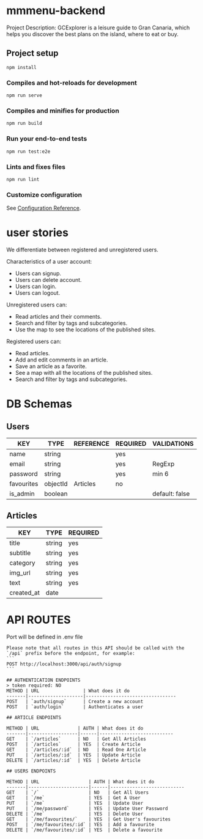 # mmmenu-backend

Project Description:
GCExplorer is a leisure guide to Gran Canaria, which helps you discover the best plans on the island, where to eat or buy.

## Project setup
```
npm install
```

### Compiles and hot-reloads for development
```
npm run serve
```

### Compiles and minifies for production
```
npm run build
```

### Run your end-to-end tests
```
npm run test:e2e
```

### Lints and fixes files
```
npm run lint
```

### Customize configuration
See [Configuration Reference](https://cli.vuejs.org/config/).

# user stories

We differentiate between registered and unregistered users.

Characteristics of a user account:
- Users can signup.
- Users can delete account.
- Users can login.
- Users can logout.

Unregistered users can:
- Read articles and their comments.
- Search and filter by tags and subcategories.
- Use the map to see the locations of the published sites.

Registered users can:
- Read articles.
- Add and edit comments in an article.
- Save an article as a favorite.
- See a map with all the locations of the published sites.
- Search and filter by tags and subcategories.

# DB Schemas

## Users

KEY        | TYPE                   | REFERENCE     | REQUIRED | VALIDATIONS              |
-----------|------------------------|---------------|----------|--------------------------|
name       | string                 |               | yes      |                          |
email      | string                 |               | yes      | RegExp                   |
password   | string                 |               | yes      | min 6                    |
favourites | objectId               |  Articles     | no       |                          |
is_admin   | boolean                |               |          | default: false           |

## Articles

KEY         | TYPE          | REQUIRED |
------------|---------------|----------|
title       | string        | yes      |
subtitle    | string        | yes      |
category    | string        | yes      |
img_url     | string        | yes      |
text        | string        | yes      |
created_at  | date          |          |


# API ROUTES
Port will be defined in .env file
````
Please note that all routes in this API should be called with the `/api` prefix before the endpoint, for example:
```
POST http://localhost:3000/api/auth/signup
```

## AUTHENTICATION ENDPOINTS
> token required: NO
METHOD | URL                | What does it do
-------|--------------------|---------------------------------
POST   | `auth/signup`      | Create a new account
POST   | `auth/login`       | Authenticates a user

## ARTICLE ENDPOINTS

METHOD | URL              | AUTH | What does it do
-------|------------------|------|---------------------------
GET    | `/articles`      | NO   | Get All Articles
POST   | `/articles`      | YES  | Create Article
GET    | `/articles/:id`  | NO   | Read One Article
PUT    | `/articles/:id`  | YES  | Update Article
DELETE | `/articles/:id`  | YES  | Delete Article

## USERS ENDPOINTS

METHOD | URL                  | AUTH | What does it do
-------|----------------------|------|---------------------------
GET    | `/`                  | NO   | Get All Users
GET    | `/me`                | YES  | Get A User
PUT    | `/me`                | YES  | Update User
PUT    | `/me/password`       | YES  | Update User Password    
DELETE | `/me`                | YES  | Delete User
GET    | `/me/favourites/`    | YES  | Get User's favourites
POST   | `/me/favourites/:id` | YES  | Add a favourite
DELETE | `/me/favourites/:id` | YES  | Delete a favourite

